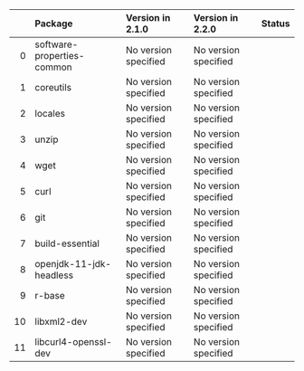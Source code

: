 <!-- markdown-link-check-disable -->

|    | Package                    | Version in 2.1.0     | Version in 2.2.0     | Status   |
|---:|:---------------------------|:---------------------|:---------------------|:---------|
|  0 | software-properties-common | No version specified | No version specified |          |
|  1 | coreutils                  | No version specified | No version specified |          |
|  2 | locales                    | No version specified | No version specified |          |
|  3 | unzip                      | No version specified | No version specified |          |
|  4 | wget                       | No version specified | No version specified |          |
|  5 | curl                       | No version specified | No version specified |          |
|  6 | git                        | No version specified | No version specified |          |
|  7 | build-essential            | No version specified | No version specified |          |
|  8 | openjdk-11-jdk-headless    | No version specified | No version specified |          |
|  9 | r-base                     | No version specified | No version specified |          |
| 10 | libxml2-dev                | No version specified | No version specified |          |
| 11 | libcurl4-openssl-dev       | No version specified | No version specified |          |